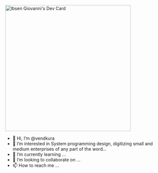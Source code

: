 <a href="https://app.daily.dev/Ibsen"><img src="https://api.daily.dev/devcards/4be88393c571414eb071fedded89ecde.png?r=rwp" width="400" alt="Ibsen Giovanni's Dev Card"/></a>
- 👋 Hi, I’m @vendkura
- 👀 I’m interested in System programming design, digitizing small and medium enterprises of any part of the word...
- 🌱 I’m currently learning ...
- 💞️ I’m looking to collaborate on ...
- 📫 How to reach me ...

<!---
vendkura/vendkura is a ✨ special ✨ repository because its `README.md` (this file) appears on your GitHub profile.
You can click the Preview link to take a look at your changes.
--->
